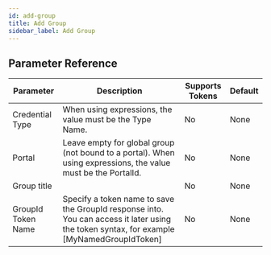 ```yaml
---
id: add-group
title: Add Group
sidebar_label: Add Group
---
```





## Parameter Reference
| Parameter | Description | Supports Tokens | Default |
| -- | -- | -- | -- |
| Credential Type | When using expressions, the value must be the Type Name. | No | None |
| Portal | Leave empty for global group (not bound to a portal). When using expressions, the value must be the PortalId. | No | None |
| Group title |  | No | None |
| GroupId Token Name | Specify a token name to save the GroupId response into. You can access it later using the token syntax, for example [MyNamedGroupIdToken] | No | None |
